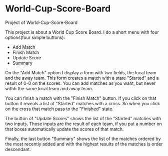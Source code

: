 # World-Cup-Score-Board
Project of World-Cup-Score-Board

This project is about a World Cup Score Board. I do a short menu with four options(four simple buttons):
  - Add Match
  - Finish Match
  - Update Score
  - Summary

On the "Add Match" option I display a form with two fields, the local team and the away team. This form creates a match with a state "Started" and a result of 0-0 on the scores. You can add matches as you want, but never withh the same local team and away team.

You can finish a match with the "Finish Match" button. If you click on that button it reveals a list of "Started" matches with a cross. So when you click on the cross that match pass to the "Finished" state.

The button of "Update Scores" shows the list of the "Started" matches with two inputs. Those inputs are the result of each team, if you put a number on that boxes automatically update the scores of that match.

Finally, the last button "Summary" shows the list of the matches ordered by the most recently added and with the highest results of the matches is order descendant.
